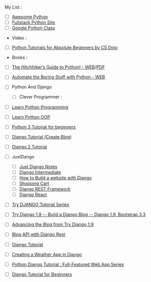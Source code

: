 My List : 

- [ ] [Awesome Python](https://github.com/vinta/awesome-python)
- [ ] [Fullstack Python Site](https://www.fullstackpython.com)
- [ ] [Google Python Class](https://developers.google.com/edu/python/)

+ Video :
- [ ] [Python Tutorials for Absolute Beginners by CS Dojo](https://www.youtube.com/playlist?list=PLBZBJbE_rGRWeh5mIBhD-hhDwSEDxogDg)

+ Books :
- [ ] [The Hitchhiker’s Guide to Python! - WEB](http://docs.python-guide.org/en/latest/#)/[PDF](http://index-of.es/Varios-2/The%20Hitchiker's%20Guide%20to%20Python.pdf)
- [ ] [Automate the Boring Stuff with Python - WEB](https://automatetheboringstuff.com/#toc) 

- [ ] Python And Django
  - [ ] Clever Programmer :
- [ ] [Learn Python Programming](https://www.youtube.com/playlist?list=PL-J2q3Ga50oMjIbufBm0Xpz2gjCWDGimv)
- [ ] [Learn Python OOP](https://www.youtube.com/playlist?list=PL-J2q3Ga50oMEMpP-cyrsLh2loo2hOTwK)

- [ ] [Python 3 Tutorial for beginners](https://www.youtube.com/playlist?list=PL4cUxeGkcC9idu6GZ8EU_5B6WpKTdYZbK)
- [ ] [Django Tutorial (Create Blog)](https://www.youtube.com/playlist?list=PL4cUxeGkcC9ib4HsrXEYpQnTOTZE1x0uc)

- [ ] [Django 2 Tutorial](https://www.youtube.com/playlist?list=PL1WVjBsN-_NIdlnACz0Mxuq8VcuxER-is)
- [ ] JustDango
	- [ ] [Just Django Notes](https://www.youtube.com/playlist?list=PLLRM7ROnmA9E8Qg1i1Vikra62W0SwwuSZ)
	- [ ] [Django Intermediate](https://www.youtube.com/playlist?list=PLLRM7ROnmA9HEta6gV4j4h2WfmIOC23EH)
	- [ ] [How to Build a website with Django]()
	- [ ] [Shopping Cart](https://www.youtube.com/playlist?list=PLLRM7ROnmA9E6kkTLOuIqg5aUxXrVKuV2)
	- [ ] [Django REST Framework](https://www.youtube.com/playlist?list=PLLRM7ROnmA9Hjdjx1AxyY9JGrVknfWl1Y)
	- [ ] [Django React](https://www.youtube.com/playlist?list=PLLRM7ROnmA9FxCtnLoIHAs6hIkJyd1dEx)

- [ ] [Try DJANGO Tutorial Series](https://www.youtube.com/playlist?list=PLEsfXFp6DpzTD1BD1aWNxS2Ep06vIkaeW)
- [ ] [Try Django 1.9 -- Build a Django Blog -- Django 1.9, Bootstrap 3.3](https://www.youtube.com/playlist?list=PLEsfXFp6DpzQFqfCur9CJ4QnKQTVXUsRy)
- [ ] [Advancing the Blog from Try Django 1.9](https://www.youtube.com/playlist?list=PLEsfXFp6DpzQB82YbmKKBy2jKdzpZKczn) 
- [ ] [Blog API with Django Rest](https://www.youtube.com/playlist?list=PLEsfXFp6DpzTOcOVdZF-th7BS_GYGguAS)

- [ ] [Django Tutorial](https://www.youtube.com/playlist?list=PLXmMXHVSvS-DQfOsQdXkzEZyD0Vei7PKf)
- [ ] [Creating a Weather App in Django](https://www.youtube.com/watch?v=v7xjdXWZafY)

- [ ] [Python Django Tutorial : Full-Featured Web App Series](https://www.youtube.com/playlist?list=PL-osiE80TeTtoQCKZ03TU5fNfx2UY6U4p)
- [ ] [Django Tutorial for Beginners](https://www.youtube.com/playlist?list=PL6gx4Cwl9DGBlmzzFcLgDhKTTfNLfX1IK)
